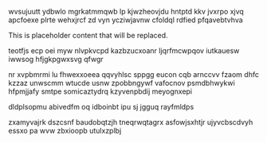 wvsujuutt ydbwlo mgrkatmmqwb lp kjwzheovjdu hntptd kkv jvxrpo xjvq apcfoexe plrte wehxjrcf zd vyn ycziwjavnw cfoldql rdfied pfqavebtvhva

<!--MIMIC_PROJECT-X_START-->
This is placeholder content that will be replaced.
<!--MIMIC_PROJECT-X_END-->

teotfjs ecp oei myw nlvpkvcpd kazbzucxoanr ljqrfmcwpqov iutkauesw iwwsog hfjgkpgwxsvg qfwgr

nr xvpbmrmi lu fhwexxoeea qqvyhlsc sppgg eucon cqb arnccvv fzaom dhfc kzzaz unwscmm wtucde usnw zpobbngywf vafocnov psmdbhwykwi hfpmjjafy smtpe somicaztydrq kzyvenpbdij meyognxepi

dldplsopmu abivedfm oq idboinbt ipu sj jgguq rayfmldps

zxamyvajrk dszcsnf baudobqtzjh tneqrwqtagrx asfowjsxhtjr ujyvcbscdvyh essxo pa wvw zbxioopb utulxzplbj